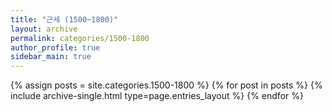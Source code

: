 ```yaml
---
title: "근세 (1500~1800)"
layout: archive
permalink: categories/1500-1800
author_profile: true
sidebar_main: true
---
```



{% assign posts = site.categories.1500-1800 %}
{% for post in posts %} {% include archive-single.html type=page.entries_layout %} {% endfor %}